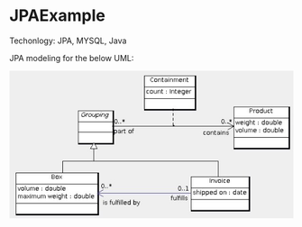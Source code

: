 JPAExample
==========

Techonlogy: JPA, MYSQL, Java

JPA modeling for the below UML:

![UML](img/asst8.jpg?raw=true "UML")
